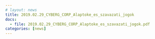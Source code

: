 ```yaml
---
# layout: news
title: 2019.02.29_CYBERG_CORP_Alaptoke_es_szavazati_jogok
docs:
  - file: 2019.02.29_CYBERG_CORP_Alaptoke_es_szavazati_jogok.pdf
categories: [news]
---
```

